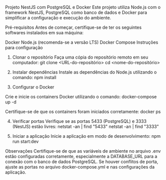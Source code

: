 Projeto NestJS com PostgreSQL e Docker
Este projeto utiliza Node.js com o framework NestJS, PostgreSQL como banco de dados e Docker para simplificar a configuração e execução do ambiente.

Pré-requisitos
Antes de começar, certifique-se de ter os seguintes softwares instalados em sua máquina:

Docker
Node.js (recomenda-se a versão LTS)
Docker Compose
Instruções para configuração

1. Clonar o repositório
Faça uma cópia do repositório remoto em seu computador:
  git clone <URL-do-repositório>
  cd <nome-do-repositório> 

2. Instalar dependências
Instale as dependências do Node.js utilizando o comando:
  npm install

3. Configurar o Docker

Crie e inicie os containers Docker utilizando o comando:
  docker-compose up -d

Certifique-se de que os containers foram iniciados corretamente:
  docker ps

4. Verificar portas
Verifique se as portas 5433 (PostgreSQL) e 3333 (NestJS) estão livres:
  netstat -an | find "5433"
  netstat -an | find "3333"

5. Iniciar a aplicação
Inicie a aplicação em modo de desenvolvimento:
  npm run start:dev


Observações
Certifique-se de que as variáveis de ambiente no arquivo .env estão configuradas corretamente, especialmente a DATABASE_URL para a conexão com o banco de dados PostgreSQL.
Se houver conflitos de porta, ajuste as portas no arquivo docker-compose.yml e nas configurações da aplicação.